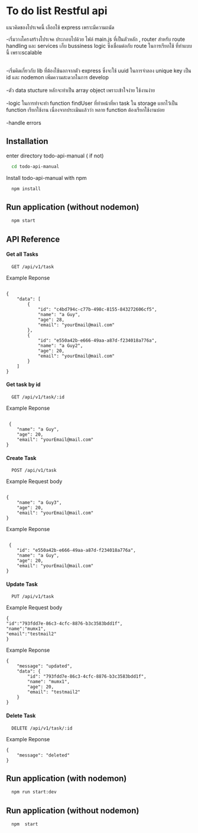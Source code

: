 # To do list Restful api

แนวคิดของโปรเจคนี้
เลือกใช้ express เพราะมีความถนัด

-เริ่มวางโครงสร้างโปรเจค ประกอบไปด้วย ไฟล์ main.js ที่เป็นตัวหลัก , router สำหรับ route handling และ services เก็บ bussiness logic ซึ่งเชื่อมต่อกับ route ในการเรียกใช้ ที่ทำแบบนี้ เพราะscalable
</br></br>

-เริ่มคิดเกี่ยวกับ lib ที่ต้องใช้นอกจากตัว express ซึ่งจะใช้ uuid ในการจำลอง unique key เป็น id และ nodemon เพิ่มความสะดวกในการ develop </br></br>
-ตัว data stucture หลักจะทำเป็น array object เพราะเข้าใจง่าย ใช้งานง่าย</br></br>
-logic ในการทำจะทำ function findUser ที่ทำหน้าที่หา task ใน storage แยกไว้เป็น function เรียกใช้งาน เนื่องจากประเมินแล้วว่า หลาย function ต้องเรียกใช้งานบ่อย </br></br>
-handle errors

## Installation

enter directory todo-api-manual ( if not)

```bash
  cd todo-api-manual


```

Install todo-api-manual with npm

```bash
  npm install

```

## Run application (without nodemon)

```bash
  npm start
```

## API Reference

#### Get all Tasks

```api
  GET /api/v1/task
```

Example Reponse

```res

{
    "data": [
        {
            "id": "c4bd794c-c77b-498c-8155-843272606cf5",
            "name": "a Guy",
            "age": 28,
            "email": "yourEmail@mail.com"
        },
        {
            "id": "e550a42b-e666-49aa-a87d-f234018a776a",
            "name": "a Guy2",
            "age": 20,
            "email": "yourEmail@mail.com"
        }
    ]
}
```

#### Get task by id

```api
  GET /api/v1/task/:id
```

Example Reponse

```res

 {
    "name": "a Guy",
    "age": 20,
    "email": "yourEmail@mail.com"
}
```

#### Create Task

```api
  POST /api/v1/task
```

Example Request body

```res

{
    "name": "a Guy3",
    "age": 20,
    "email": "yourEmail@mail.com"
}
```

Example Reponse

```res

 {
    "id": "e550a42b-e666-49aa-a87d-f234018a776a",
    "name": "a Guy",
    "age": 20,
    "email": "yourEmail@mail.com"
}
```

#### Update Task

```api
  PUT /api/v1/task
```

Example Request body

```res
{
"id":"793fdd7e-86c3-4cfc-8876-b3c3583bdd1f",
"name":"mumx1",
"email":"testmail2"
}
```

Example Reponse

```res
{
    "message": "updated",
    "data": {
        "id": "793fdd7e-86c3-4cfc-8876-b3c3583bdd1f",
        "name": "mumx1",
        "age": 20,
        "email": "testmail2"
    }
}
```

#### Delete Task

```api
  DELETE /api/v1/task/:id
```

Example Reponse

```res
{
    "message": "deleted"
}
```

## Run application (with nodemon)

```bash
  npm run start:dev
```

## Run application (without nodemon)

```bash
  npm  start
```
